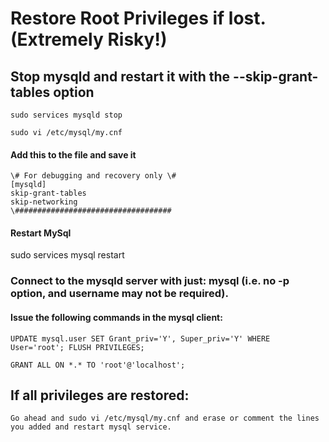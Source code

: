 # Restore Root Privileges if lost. (Extremely Risky!)

## Stop mysqld and restart it with the --skip-grant-tables option
```
sudo services mysqld stop

sudo vi /etc/mysql/my.cnf
```
#### Add this to the file and save it
```
\# For debugging and recovery only \#
[mysqld]
skip-grant-tables
skip-networking
\###################################
```
#### Restart MySql
sudo services mysql restart

### Connect to the mysqld server with just: mysql (i.e. no -p option, and username may not be required).

#### Issue the following commands in the mysql client:
```
UPDATE mysql.user SET Grant_priv='Y', Super_priv='Y' WHERE User='root'; FLUSH PRIVILEGES;

GRANT ALL ON *.* TO 'root'@'localhost';
```
## If all privileges are restored:
```
Go ahead and sudo vi /etc/mysql/my.cnf and erase or comment the lines you added and restart mysql service.
```
